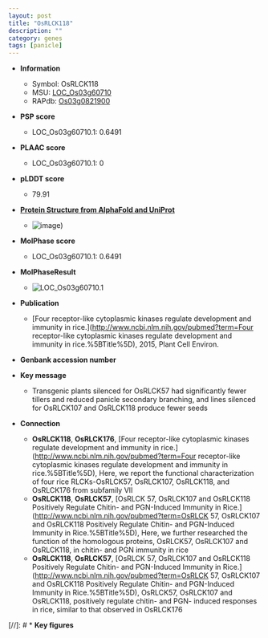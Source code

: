 ```yaml
---
layout: post
title: "OsRLCK118"
description: ""
category: genes
tags: [panicle]
---
```


* **Information**  
    + Symbol: OsRLCK118  
    + MSU: [LOC_Os03g60710](http://rice.plantbiology.msu.edu/cgi-bin/ORF_infopage.cgi?orf=LOC_Os03g60710)  
    + RAPdb: [Os03g0821900](http://rapdb.dna.affrc.go.jp/viewer/gbrowse_details/irgsp1?name=Os03g0821900)  

* **PSP score**  
    + LOC_Os03g60710.1: 0.6491 

* **PLAAC score**  
    + LOC_Os03g60710.1: 0 

* **pLDDT score**
    + 79.91

* **[Protein Structure from AlphaFold and UniProt](https://www.uniprot.org/uniprotkb/Q10BD9/entry#structure)**
    + ![image](https://ricepsp.github.io/images/Q1/AF-Q10BD9-F1.png))

* **MolPhase score**
    + LOC_Os03g60710.1: 0.6491

* **MolPhaseResult**
    + ![LOC_Os03g60710.1](https://ricepsp.github.io/pictures/LOC_Os03g/LOC_Os03g60710.1.png)

* **Publication**  
    + [Four receptor-like cytoplasmic kinases regulate development and immunity in rice.](http://www.ncbi.nlm.nih.gov/pubmed?term=Four receptor-like cytoplasmic kinases regulate development and immunity in rice.%5BTitle%5D), 2015, Plant Cell Environ.

* **Genbank accession number**  

* **Key message**  
    + Transgenic plants silenced for OsRLCK57 had significantly fewer tillers and reduced panicle secondary branching, and lines silenced for OsRLCK107 and OsRLCK118 produce fewer seeds

* **Connection**  
    + __OsRLCK118__, __OsRLCK176__, [Four receptor-like cytoplasmic kinases regulate development and immunity in rice.](http://www.ncbi.nlm.nih.gov/pubmed?term=Four receptor-like cytoplasmic kinases regulate development and immunity in rice.%5BTitle%5D), Here, we report the functional characterization of four rice RLCKs-OsRLCK57, OsRLCK107, OsRLCK118, and OsRLCK176 from subfamily VII
    + __OsRLCK118__, __OsRLCK57__, [OsRLCK 57, OsRLCK107 and OsRLCK118 Positively Regulate Chitin- and PGN-Induced Immunity in Rice.](http://www.ncbi.nlm.nih.gov/pubmed?term=OsRLCK 57, OsRLCK107 and OsRLCK118 Positively Regulate Chitin- and PGN-Induced Immunity in Rice.%5BTitle%5D), Here, we further researched the function of the homologous proteins, OsRLCK57, OsRLCK107 and OsRLCK118, in chitin- and PGN immunity in rice
    + __OsRLCK118__, __OsRLCK57__, [OsRLCK 57, OsRLCK107 and OsRLCK118 Positively Regulate Chitin- and PGN-Induced Immunity in Rice.](http://www.ncbi.nlm.nih.gov/pubmed?term=OsRLCK 57, OsRLCK107 and OsRLCK118 Positively Regulate Chitin- and PGN-Induced Immunity in Rice.%5BTitle%5D), OsRLCK57, OsRLCK107 and OsRLCK118, positively regulate chitin- and PGN- induced responses in rice, similar to that observed in OsRLCK176

[//]: # * **Key figures**  


